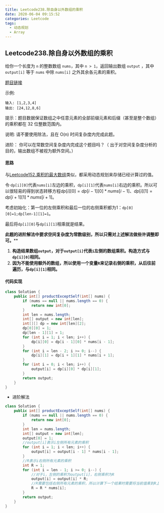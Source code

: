 ```yaml
---
title: Leetcode238.除自身以外数组的乘积
date: 2020-06-04 09:15:52
categories: Leetcode
tags:
  - 动态规划
  - Array
---
```


## Leetcode238.除自身以外数组的乘积

给你一个长度为 `n` 的整数数组 `nums`，其中 `n > 1`，返回输出数组 `output` ，其中 `output[i]` 等于 `nums` 中除 `nums[i]` 之外其余各元素的乘积。

 [题目链接](https://leetcode-cn.com/problems/product-of-array-except-self)

<!--more-->

示例:

```
输入: [1,2,3,4]
输出: [24,12,8,6]
```




提示：题目数据保证数组之中任意元素的全部前缀元素和后缀（甚至是整个数组）的乘积都在 32 位整数范围内。

说明: 请不要使用除法，且在 O(n) 时间复杂度内完成此题。

进阶：
你可以在常数空间复杂度内完成这个题目吗？（ 出于对空间复杂度分析的目的，输出数组不被视为额外空间。）



#### 思路

与[Leetcode152.乘积的最大数组]([https://f1bu920.github.io/2020/05/18/Leetcode152-%E4%B9%98%E7%A7%AF%E6%9C%80%E5%A4%A7%E5%AD%90%E6%95%B0%E7%BB%84/](https://f1bu920.github.io/2020/05/18/Leetcode152-乘积最大子数组/))类似，都采用动态规划来存储已经计算过的值。

令·`dp[i][0]`代表`nums[i]`左边的乘积，`dp[i][1]`代表`nums[i]`右边的乘积。所以可以很轻易的得到状态转移方程$dp[i][0] = dp[i-1][0]*nums[i-1]$、$dp[i][1] = dp[i+1][1]*nums[i+1]$。

考虑初始化：第一位的左侧乘积和最后一位的右侧乘积都为1：`dp[0][0]=1;dp[len-1][1]=1`。

最后将`dp[i][0]`与`dp[i][1]`相乘就是结果。



**此题的进阶解法中要求空间复杂度为常数级别，所以只需对上述解法做些许调整即可。****

1. **构造结果数组`output`，对于`output[i]`代表`i`左侧的数组乘积。构造方式与`dp[i][0]`相同。**
2. **因为不能使用额外的数组，所以使用一个变量`R`来记录右侧的乘积，从后往前遍历，与`dp[i][1]`相同。**

#### 代码实现

```java
class Solution {
    public int[] productExceptSelf(int[] nums) {
        if (nums == null || nums.length == 0) {
            return new int[0];
        }
        int len = nums.length;
        int[] output = new int[len];
        int[][] dp = new int[len][2];
        dp[0][0] = 1;
        dp[len - 1][1] = 1;
        for (int i = 1; i < len; i++) {
            dp[i][0] = dp[i - 1][0] * nums[i - 1];
        }
        for (int i = len - 2; i >= 0; i--) {
            dp[i][1] = dp[i + 1][1] * nums[i + 1];
        }
        for (int i = 0; i < len; i++) {
            output[i] = dp[i][0] * dp[i][1];
        }
        return output;
    }
}
```

- 进阶解法

```java
class Solution {
    public int[] productExceptSelf(int[] nums) {
        if (nums == null || nums.length == 0) {
            return new int[0];
        }
        int len = nums.length;
        int[] output = new int[len];
        output[0] = 1;
        //output[i]表示i左侧所有元素的乘积
        for (int i = 1; i < len; i++) {
            output[i] = output[i - 1] * nums[i - 1];
        }
        //R表示i右侧所有元素的乘积
        int R = 1;
        for (int i = len - 1; i >= 0; i--) {
            //对于i，左侧的乘积为output[i]，右侧乘积为R
            output[i] = output[i] * R;
            //R需要包括右侧所有元素的乘积，所以计算下一个结果时需要将当前值乘到R上
            R = R * nums[i];
        }
        return output;
    }
}
```

